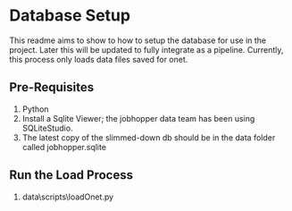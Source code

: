 # Database Setup
This readme aims to show to how to setup the database for use in the project. Later this will be updated to fully integrate as a pipeline. Currently, this process only loads data files saved for onet. 

## Pre-Requisites
1. Python
2. Install a Sqlite Viewer; the jobhopper data team has been using SQLiteStudio. 
3. The latest copy of the slimmed-down db should be in the data folder called jobhopper.sqlite

## Run the Load Process
1. <path to python3> data\scripts\loadOnet.py
